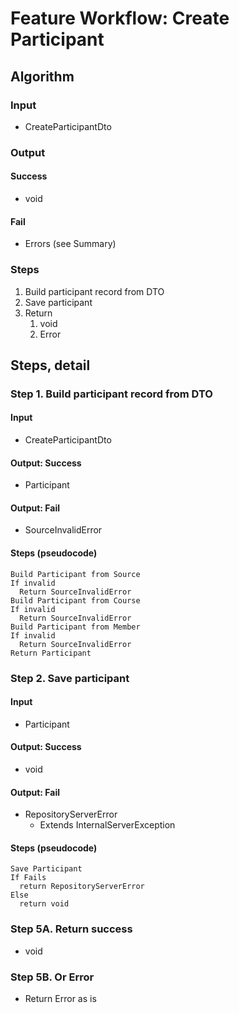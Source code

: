 # Feature Workflow: Create Participant

## Algorithm

### Input
- CreateParticipantDto

### Output

#### Success

- void

#### Fail

- Errors (see Summary)

### Steps

1. Build participant record from DTO
2. Save participant
3. Return
   1. void
   2. Error

## Steps, detail

### Step 1. Build participant record from DTO

#### Input
- CreateParticipantDto

#### Output: Success

- Participant

#### Output: Fail

- SourceInvalidError

#### Steps (pseudocode)

```
Build Participant from Source
If invalid
  Return SourceInvalidError
Build Participant from Course
If invalid
  Return SourceInvalidError
Build Participant from Member
If invalid
  Return SourceInvalidError
Return Participant
```

### Step 2. Save participant

#### Input
- Participant

#### Output: Success

- void

#### Output: Fail

- RepositoryServerError
  - Extends InternalServerException

#### Steps (pseudocode)

```
Save Participant
If Fails
  return RepositoryServerError
Else
  return void
```

### Step 5A. Return success

- void

### Step 5B. Or Error

- Return Error as is

